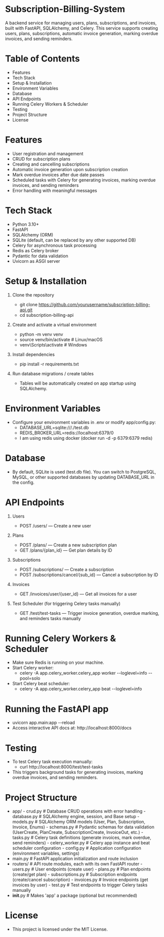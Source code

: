 # Subscription-Billing-System
A backend service for managing users, plans, subscriptions, and invoices, built with FastAPI, SQLAlchemy, and Celery. This service supports creating users, plans, subscriptions, automatic invoice generation, marking overdue invoices, and sending reminders.

# Table of Contents

- Features
- Tech Stack
- Setup & Installation
- Environment Variables
- Database
- API Endpoints
- Running Celery Workers & Scheduler
- Testing
- Project Structure
- License

# Features
- User registration and management
- CRUD for subscription plans
- Creating and cancelling subscriptions
- Automatic invoice generation upon subscription creation
- Mark overdue invoices after due date passes
- Scheduled tasks with Celery for generating invoices, marking overdue invoices, and sending reminders
- Error handling with meaningful messages

# Tech Stack
- Python 3.10+
- FastAPI
- SQLAlchemy (ORM)
- SQLite (default, can be replaced by any other supported DB)
- Celery for asynchronous task processing
- Redis as Celery broker
- Pydantic for data validation
- Uvicorn as ASGI server

# Setup & Installation
1. Clone the repository
    - git clone https://github.com/yourusername/subscription-billing-api.git
    - cd subscription-billing-api

2. Create and activate a virtual environment  
    - python -m venv venv
    - source venv/bin/activate  # Linux/macOS
    - venv\Scripts\activate     # Windows

3. Install dependencies
    - pip install -r requirements.txt

4. Run database migrations / create tables
    - Tables will be automatically created on app startup using SQLAlchemy.

# Environment Variables
- Configure your environment variables in .env or modify app/config.py:
    - DATABASE_URL=sqlite:///./test.db
    - REDIS_BROKER_URL=redis://localhost:6379/0
    - I am using redis using docker (docker run -d -p 6379:6379 redis)

# Database
- By default, SQLite is used (test.db file). You can switch to PostgreSQL, MySQL, or other supported databases by updating DATABASE_URL in the config.

# API Endpoints
1. Users
    - POST /users/ — Create a new user

2. Plans
    - POST /plans/ — Create a new subscription plan
    - GET /plans/{plan_id} — Get plan details by ID

3. Subscriptions
    - POST /subscriptions/ — Create a subscription
    - POST /subscriptions/cancel/{sub_id} — Cancel a subscription by ID

4. Invoices
    - GET /invoices/user/{user_id} — Get all invoices for a user

5. Test Scheduler (for triggering Celery tasks manually)
    - GET /test/test-tasks — Trigger invoice generation, overdue marking, and reminders tasks manually

# Running Celery Workers & Scheduler
- Make sure Redis is running on your machine.
- Start Celery worker:
    - celery -A app.celery_worker.celery_app worker --loglevel=info --pool=solo
- Start Celery beat scheduler:
    - celery -A app.celery_worker.celery_app beat --loglevel=info    

# Running the FastAPI app
- uvicorn app.main:app --reload
- Access interactive API docs at: http://localhost:8000/docs

# Testing
- To test Celery task execution manually:
    - curl http://localhost:8000/test/test-tasks
- This triggers background tasks for generating invoices, marking overdue invoices, and sending reminders.

# Project Structure
- app/
      - crud.py                  # Database CRUD operations with error handling
      - database.py              # SQLAlchemy engine, session, and Base setup
      - models.py                # SQLAlchemy ORM models (User, Plan, Subscription, Invoice, Enums)
      - schemas.py               # Pydantic schemas for data validation (UserCreate, PlanCreate, SubscriptionCreate, InvoiceOut, etc.)
      - tasks.py                 # Celery task definitions (generate invoices, mark overdue, send reminders)
      - celery_worker.py         # Celery app instance and beat scheduler configuration
      - config.py                # Application configuration (environment variables, settings)
- main.py                  # FastAPI application initialization and route inclusion
- routers/                 # API route modules, each with its own FastAPI router
      - users.py             # User endpoints (create user)
      - plans.py             # Plan endpoints (create/get plan)
      - subscriptions.py     # Subscription endpoints (create/cancel subscription)
      - invoices.py          # Invoice endpoints (get invoices by user)
      - test.py              # Test endpoints to trigger Celery tasks manually
- __init__.py              # Makes 'app' a package (optional but recommended)

# License
- This project is licensed under the MIT License.
